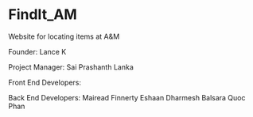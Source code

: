 # FindIt_AM
Website for locating items at A&amp;M

Founder: 
Lance K

Project Manager: 
Sai Prashanth Lanka

Front End Developers:


Back End Developers:
Mairead Finnerty
Eshaan Dharmesh Balsara
Quoc Phan
